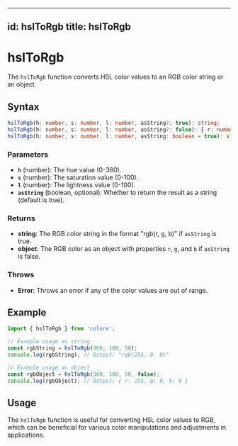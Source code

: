 
---
id: hslToRgb
title: hslToRgb
---

# hslToRgb

The `hslToRgb` function converts HSL color values to an RGB color string or an object.

## Syntax

```typescript
hslToRgb(h: number, s: number, l: number, asString?: true): string;
hslToRgb(h: number, s: number, l: number, asString?: false): { r: number; g: number; b: number };
hslToRgb(h: number, s: number, l: number, asString: boolean = true): string | { r: number; g: number; b: number };
```

### Parameters

- **`h`** (number): The hue value (0-360).
- **`s`** (number): The saturation value (0-100).
- **`l`** (number): The lightness value (0-100).
- **`asString`** (boolean, optional): Whether to return the result as a string (default is true).

### Returns

- **string**: The RGB color string in the format "rgb(r, g, b)" if `asString` is true.
- **object**: The RGB color as an object with properties `r`, `g`, and `b` if `asString` is false.

### Throws

- **Error**: Throws an error if any of the color values are out of range.

## Example

```typescript
import { hslToRgb } from 'colore';

// Example usage as string
const rgbString = hslToRgb(360, 100, 50);
console.log(rgbString); // Output: "rgb(255, 0, 0)"

// Example usage as object
const rgbObject = hslToRgb(360, 100, 50, false);
console.log(rgbObject); // Output: { r: 255, g: 0, b: 0 }
```

## Usage

The `hslToRgb` function is useful for converting HSL color values to RGB, which can be beneficial for various color manipulations and adjustments in applications.
